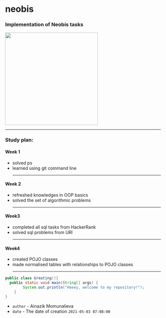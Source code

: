 # neobis
### Implementation of Neobis tasks 
<img src="https://scontent.ffru7-1.fna.fbcdn.net/v/t1.6435-1/118321917_252889995946301_2361577662290652996_n.png?_nc_cat=104&ccb=1-3&_nc_sid=dbb9e7&_nc_ohc=FeMQ2sPzsKQAX8bbemS&_nc_ht=scontent.ffru7-1.fna&oh=6cc0bd66683da6ce02ea21baf4316722&oe=60B38911" width="300" height="300"><hr>

### Study plan:
#### Week 1
- solved ps
- learned using git command line <hr>

#### Week 2
- refreshed knowledges in OOP basics 
- solved the set of algorithmic problems<hr>

#### Week3
- completed all sql tasks from HackerRank
- solved sql problems from URI <hr>

#### Week4
- created POJO classes
- made normalised tables with relationships to POJO classes <hr>

```java
public class Greating(){
  public static void main(String[] args) {
        System.out.println("Heeey, welcome to my repository!");
    }
}
```
- `author` - Ainazik Momunalieva
- `date` - The date of creation `2021-05-03 07:08:00`
